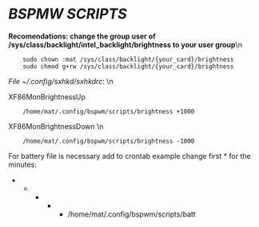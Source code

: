 # _**BSPMW SCRIPTS**_


**Recomendations: change the group user of /sys/class/backlight/intel_backlight/brightness to your user group**\n

        sudo chown :mat /sys/class/backlight/{your_card}/brightness
        sudo chmod g+rw /sys/class/backlight/{your_card}/brightness
        
_File ~/.config/sxhkd/sxhkdrc_: \n

XF86MonBrightnessUp

        /home/mat/.config/bspwm/scripts/brightness +1000

XF86MonBrightnessDown \n

        /home/mat/.config/bspwm/scripts/brightness -1000



For battery file is necessary add to crontab
example change first * for the minutes:

* * * * * /home/mat/.config/bspwm/scripts/batt
